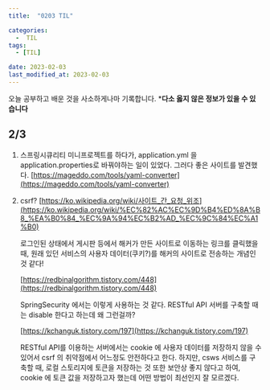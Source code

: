 ```yaml
---
title:  "0203 TIL" 

categories:
  -  TIL
tags:
  - [TIL]

date: 2023-02-03
last_modified_at: 2023-02-03
---
```


오늘 공부하고 배운 것을 사소하게나마 기록합니다. 
***다소 옳지 않은 정보가 있을 수 있습니다**

## 2/3

1. 스프링시큐리티 미니프로젝트를 하다가, application.yml 을 application.properties로 바꿔야하는 일이 있었다. 그러다 좋은 사이트를 발견했다. 
[https://mageddo.com/tools/yaml-converter](https://mageddo.com/tools/yaml-converter)
2. csrf?
[https://ko.wikipedia.org/wiki/사이트_간_요청_위조](https://ko.wikipedia.org/wiki/%EC%82%AC%EC%9D%B4%ED%8A%B8_%EA%B0%84_%EC%9A%94%EC%B2%AD_%EC%9C%84%EC%A1%B0)
    
    로그인된 상태에서 게시판 등에서 해커가 만든 사이트로 이동하는 링크를 클릭했을 때, 원래 있던 서비스의 사용자 데이터(쿠키?)를 해커의 사이트로 전송하는 개념인 것 같다!
    
    [https://redbinalgorithm.tistory.com/448](https://redbinalgorithm.tistory.com/448)
    
    SpringSecurity 에서는 이렇게 사용하는 것 같다. RESTful API 서버를 구축할 때는 disable 한다고 하는데 왜 그런걸까? 
    
    [https://kchanguk.tistory.com/197](https://kchanguk.tistory.com/197)
    
    RESTful API를 이용하는 서버에서는 cookie 에 사용자 데이터를 저장하지 않을 수 있어서 csrf 의 취약점에서 어느정도 안전하다고 한다. 하지만, csws 서비스를 구축할 때, 로컬 스토리지에 토큰을 저장하는 것 또한 보안상 좋지 않다고 하여, cookie 에 토큰 값을 저장하고자 했는데 어떤 방법이 최선인지 잘 모르겠다.